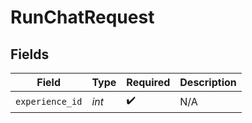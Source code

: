 # RunChatRequest


## Fields

| Field              | Type               | Required           | Description        |
| ------------------ | ------------------ | ------------------ | ------------------ |
| `experience_id`    | *int*              | :heavy_check_mark: | N/A                |